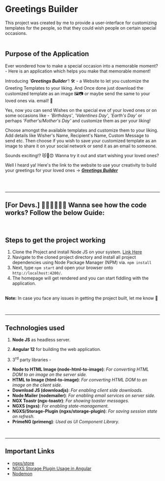# Greetings Builder

This project was created by me to provide a user-interface for customizing templates for the people, so that they could wish people on certain special occasions.  
<br>

## Purpose of the Application

Ever wondered how to make a special occasion into a memorable moment? - Here is an application which helps you make that memorable moment! 

Introducing *'**Greetings Builder**'*! 🛠 - a Website to let you customize the Greeting Templates to your liking. And Once done just download the customized template as an image 🖼📷 or maybe send the same to your loved ones via. email! 📧

Yes, now you can send Wishes on the special eve of your loved ones or on some occasions like - *'Birthdays'*, *'Valentines Day'*, *'Earth's Day'* or perhaps *'Father's/Mother's Day'* and customize them as per your liking!

Choose amongst the available templates and customize them to your liking. Add details like Wisher's Name, Recipient's Name, Custom Message to send etc. Then choose if you wish to save your customized template as an image to share it on your social network or send it as an email to someone.  

Sounds exciting!? 😻🤩😍 Wanna try it out and start wishing your loved ones?

Well I heard ya! Here's the link to the website to use your creativity to build your greetings for your loved ones -> [<b>*Greetings Builder*</b>](https://greetings-builder.herokuapp.com/)  


<br>
<br>

****



## **[For Devs.] 👷🏻‍♂️👩🏻‍💻 Wanna see how the code works? Follow the below Guide:**  

<br>

## Steps to get the project working

1) Clone the Project and install Node JS on your system. [Link Here](https://nodejs.org/en/)
2) Navigate to the cloned project directory and install all project dependencies using Node Package Manager (NPM) via. `npm install`
3) Next, type `npm start` and open your browser onto `http://localhost:4200/`.
4) The homepage will get rendered and you can start fiddling with the application.  

\
**Note:** In case you face any issues in getting the project built, let me know 🔧

<br>

****

## Technologies used


1) <b>Node JS</b> as headless server.

2) <b>Angular 12</b> for building the web application.

3) 3<sup>rd</sup> party libraries -
<ul>
  <li> <b>Node to HTML Image (node-html-to-image)</b>: <i>For converting HTML DOM to an image on the server side.</i>
  <li> <b>HTML to Image (html-to-image)</b>: <i>For converting HTML DOM to an image on the client side.</i>
  <li> <b>Download JS (downloadjs)</b>: <i>For enabling client side downloads.</i>
  <li> <b>Node Mailer (nodemailer)</b>: <i>For enabling email services on server side.</i>
  <li> <b>NGX Toastr (ngx-toastr)</b>: <i>For showing toaster messages.</i>
  <li> <b>NGXS (ngxs)</b>: <i>For enabling state-management.</i>
  <li> <b>NGXS/Storage-Plugin (ngxs/storage-plugin)</b>: <i>For saving session state on refresh.</i>
  <li> <b>PrimeNG (primeng)</b>: <i>Used as UI Component Library.</i>
</ul>

<br>

****

## Important Links

- [ngxs/store](https://github.com/ngxs/store)
- [NGXS Storage Plugin Usage in Angular](https://medium.com/front-end-weekly/ngxs-storage-plugin-usage-in-angular-28b95795a62f)
- [Nodemon](https://github.com/remy/nodemon#nodemon)


